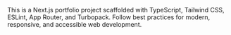 <!-- Use this file to provide workspace-specific custom instructions to Copilot. For more details, visit https://code.visualstudio.com/docs/copilot/copilot-customization#_use-a-githubcopilotinstructionsmd-file -->

This is a Next.js portfolio project scaffolded with TypeScript, Tailwind CSS, ESLint, App Router, and Turbopack. Follow best practices for modern, responsive, and accessible web development.
